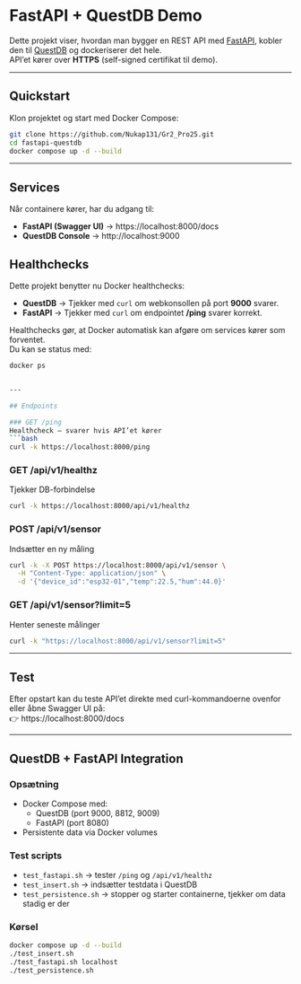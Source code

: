 # FastAPI + QuestDB Demo

Dette projekt viser, hvordan man bygger en REST API med [FastAPI](https://fastapi.tiangolo.com/), kobler den til [QuestDB](https://questdb.io/) og dockeriserer det hele.  
API’et kører over **HTTPS** (self-signed certifikat til demo).

---

## Quickstart

Klon projektet og start med Docker Compose:

```bash
git clone https://github.com/Nukap131/Gr2_Pro25.git
cd fastapi-questdb
docker compose up -d --build
```

---

## Services

Når containere kører, har du adgang til:

- **FastAPI (Swagger UI)** → https://localhost:8000/docs  
- **QuestDB Console** → http://localhost:9000  

## Healthchecks

Dette projekt benytter nu Docker healthchecks:

- **QuestDB** → Tjekker med `curl` om webkonsollen på port **9000** svarer.  
- **FastAPI** → Tjekker med `curl` om endpointet **/ping** svarer korrekt.  

Healthchecks gør, at Docker automatisk kan afgøre om services kører som forventet.  
Du kan se status med:

```bash
docker ps


---

## Endpoints

### GET /ping  
Healthcheck – svarer hvis API’et kører  
```bash
curl -k https://localhost:8000/ping
```

### GET /api/v1/healthz  
Tjekker DB-forbindelse  
```bash
curl -k https://localhost:8000/api/v1/healthz
```

### POST /api/v1/sensor  
Indsætter en ny måling  
```bash
curl -k -X POST https://localhost:8000/api/v1/sensor \
  -H "Content-Type: application/json" \
  -d '{"device_id":"esp32-01","temp":22.5,"hum":44.0}'
```

### GET /api/v1/sensor?limit=5  
Henter seneste målinger  
```bash
curl -k "https://localhost:8000/api/v1/sensor?limit=5"
```

---

## Test

Efter opstart kan du teste API’et direkte med curl-kommandoerne ovenfor eller åbne Swagger UI på:  
👉 https://localhost:8000/docs

---

## QuestDB + FastAPI Integration

### Opsætning
- Docker Compose med:
  - QuestDB (port 9000, 8812, 9009)
  - FastAPI (port 8080)
- Persistente data via Docker volumes

### Test scripts
- `test_fastapi.sh` → tester `/ping` og `/api/v1/healthz`
- `test_insert.sh` → indsætter testdata i QuestDB
- `test_persistence.sh` → stopper og starter containerne, tjekker om data stadig er der

### Kørsel
```bash
docker compose up -d --build
./test_insert.sh
./test_fastapi.sh localhost
./test_persistence.sh
